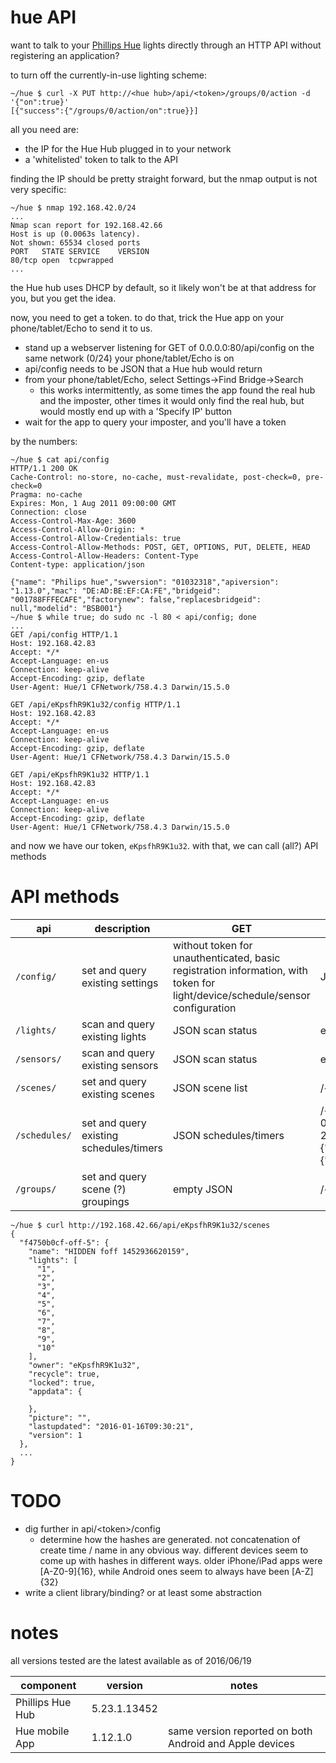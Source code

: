hue API
====

want to talk to your [Phillips Hue](http://www2.meethue.com/en-us/) lights directly through an HTTP API without registering an application?

to turn off the currently-in-use lighting scheme:

```
~/hue $ curl -X PUT http://<hue hub>/api/<token>/groups/0/action -d '{"on":true}'
[{"success":{"/groups/0/action/on":true}}]
```

all you need are:
  - the IP for the Hue Hub plugged in to your network
  - a 'whitelisted' token to talk to the API

finding the IP should be pretty straight forward, but the nmap output is not very specific:
```
~/hue $ nmap 192.168.42.0/24
...
Nmap scan report for 192.168.42.66
Host is up (0.0063s latency).
Not shown: 65534 closed ports
PORT   STATE SERVICE    VERSION
80/tcp open  tcpwrapped
...
```

the Hue hub uses DHCP by default, so it likely won't be at that address for you, but you get the idea.

now, you need to get a token. to do that, trick the Hue app on your phone/tablet/Echo to send it to us.

  - stand up a webserver listening for GET of 0.0.0.0:80/api/config on the same network (0/24) your phone/tablet/Echo is on
  - api/config needs to be JSON that a Hue hub would return
  - from your phone/tablet/Echo, select Settings->Find Bridge->Search
    * this works intermittently, as some times the app found the real hub and the imposter, other times it would only find the real hub, but would mostly end up with a 'Specify IP' button
  - wait for the app to query your imposter, and you'll have a token

by the numbers:

```
~/hue $ cat api/config
HTTP/1.1 200 OK
Cache-Control: no-store, no-cache, must-revalidate, post-check=0, pre-check=0
Pragma: no-cache
Expires: Mon, 1 Aug 2011 09:00:00 GMT
Connection: close
Access-Control-Max-Age: 3600
Access-Control-Allow-Origin: *
Access-Control-Allow-Credentials: true
Access-Control-Allow-Methods: POST, GET, OPTIONS, PUT, DELETE, HEAD
Access-Control-Allow-Headers: Content-Type
Content-type: application/json

{"name": "Philips hue","swversion": "01032318","apiversion": "1.13.0","mac": "DE:AD:BE:EF:CA:FE","bridgeid": "001788FFFECAFE","factorynew": false,"replacesbridgeid": null,"modelid": "BSB001"}
~/hue $ while true; do sudo nc -l 80 < api/config; done
...
GET /api/config HTTP/1.1
Host: 192.168.42.83
Accept: */*
Accept-Language: en-us
Connection: keep-alive
Accept-Encoding: gzip, deflate
User-Agent: Hue/1 CFNetwork/758.4.3 Darwin/15.5.0

GET /api/eKpsfhR9K1u32/config HTTP/1.1
Host: 192.168.42.83
Accept: */*
Accept-Language: en-us
Connection: keep-alive
Accept-Encoding: gzip, deflate
User-Agent: Hue/1 CFNetwork/758.4.3 Darwin/15.5.0

GET /api/eKpsfhR9K1u32 HTTP/1.1
Host: 192.168.42.83
Accept: */*
Accept-Language: en-us
Connection: keep-alive
Accept-Encoding: gzip, deflate
User-Agent: Hue/1 CFNetwork/758.4.3 Darwin/15.5.0
```

and now we have our token, `eKpsfhR9K1u32`. with that, we can call (all?) API methods

# API methods

api|description|GET|PUT
----|-----------|---------------|----------------
`/config/`|set and query existing settings|without token for unauthenticated, basic registration information, with token for light/device/schedule/sensor configuration|JSON matching schema validation|
`/lights/`|scan and query existing lights|JSON scan status|empty body to start a scan
`/sensors/`|scan and query existing sensors|JSON scan status|empty body to start a scan
`/scenes/`|set and query existing scenes|JSON scene list| /\<uuid\>/lights/<id>/state => {"on":true,"xy":[0.5804,0.3995],"bri":253}
`/schedules/`|set and query existing schedules/timers|JSON schedules/timers|/\<uuid\> => {"name":"Alarm","autodelete":false,"localtime":"2016-06-20T16:20:00","description":"giants","status":"enabled","command":{"address":"/api/eKpsfhR9K1u32/groups/0/action","body":{"scene":"f55e38250-on-0"},"method":"PUT"}}
`/groups/`|set and query scene (?) groupings|empty JSON| /\<id\>/action => {"scene":"2fc89fcdb-on-0"}

```
~/hue $ curl http://192.168.42.66/api/eKpsfhR9K1u32/scenes
{
  "f4750b0cf-off-5": {
    "name": "HIDDEN foff 1452936620159",
    "lights": [
      "1",
      "2",
      "3",
      "4",
      "5",
      "6",
      "7",
      "8",
      "9",
      "10"
    ],
    "owner": "eKpsfhR9K1u32",
    "recycle": true,
    "locked": true,
    "appdata": {

    },
    "picture": "",
    "lastupdated": "2016-01-16T09:30:21",
    "version": 1
  },
  ...
}  
```

# TODO
  * dig further in api/\<token\>/config
    * determine how the hashes are generated. not concatenation of create time / name in any obvious way. different devices seem to come up with hashes in different ways. older iPhone/iPad apps were [A-Z0-9]{16}, while Android ones seem to always have been [A-Z]{32}
  * write a client library/binding? or at least some abstraction

# notes

all versions tested are the latest available as of 2016/06/19

component|version|notes
---------|-------|-----
Phillips Hue Hub|5.23.1.13452|
Hue mobile App|1.12.1.0|same version reported on both Android and Apple devices

